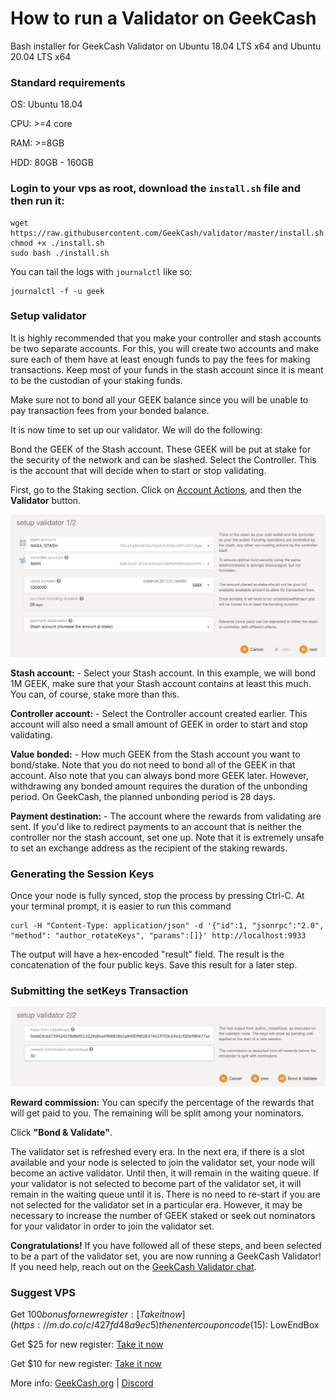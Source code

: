 # How to run a Validator on GeekCash
Bash installer for GeekCash Validator on Ubuntu 18.04 LTS x64 and Ubuntu 20.04 LTS x64


### Standard requirements
OS: Ubuntu 18.04

CPU: >=4 core

RAM: >=8GB

HDD: 80GB - 160GB

### Login to your vps as root, download the `install.sh` file and then run it:
```
wget https://raw.githubusercontent.com/GeekCash/validator/master/install.sh
chmod +x ./install.sh
sudo bash ./install.sh
```

You can tail the logs with `journalctl` like so:
```
journalctl -f -u geek
```

### Setup validator


It is highly recommended that you make your controller and stash accounts be two separate accounts. For this, you will create two accounts and make sure each of them have at least enough funds to pay the fees for making transactions. Keep most of your funds in the stash account since it is meant to be the custodian of your staking funds.

Make sure not to bond all your GEEK balance since you will be unable to pay transaction fees from your bonded balance.

It is now time to set up our validator. We will do the following:

Bond the GEEK of the Stash account. These GEEK will be put at stake for the security of the network and can be slashed.
Select the Controller. This is the account that will decide when to start or stop validating.

First, go to the Staking section. Click on [Account Actions](https://my.geekcash.org/#/staking/actions), and then the **Validator** button.

![How to run a Validator on GeekCash](./01.png "How to run a Validator on GeekCash")

**Stash account:** - Select your Stash account. In this example, we will bond 1M GEEK, make sure that your Stash account contains at least this much. You can, of course, stake more than this.

**Controller account:** - Select the Controller account created earlier. This account will also need a small amount of GEEK in order to start and stop validating.

**Value bonded:** - How much GEEK from the Stash account you want to bond/stake. Note that you do not need to bond all of the GEEK in that account. Also note that you can always bond more GEEK later. However, withdrawing any bonded amount requires the duration of the unbonding period. On GeekCash, the planned unbonding period is 28 days.

**Payment destination:** - The account where the rewards from validating are sent. If you'd like to redirect payments to an account that is neither the controller nor the stash account, set one up. Note that it is extremely unsafe to set an exchange address as the recipient of the staking rewards.

### Generating the Session Keys

Once your node is fully synced, stop the process by pressing Ctrl-C. At your terminal prompt, it is easier to run this command

```
curl -H "Content-Type: application/json" -d '{"id":1, "jsonrpc":"2.0", "method": "author_rotateKeys", "params":[]}' http://localhost:9933
```
The output will have a hex-encoded "result" field. The result is the concatenation of the four public keys. Save this result for a later step.

### Submitting the setKeys Transaction

![How to run a Validator on GeekCash](./02.png "How to run a Validator on GeekCash")

**Reward commission:** You can specify the percentage of the rewards that will get paid to you. The remaining will be split among your nominators.

Click **"Bond & Validate"**.

The validator set is refreshed every era. In the next era, if there is a slot available and your node is selected to join the validator set, your node will become an active validator. Until then, it will remain in the waiting queue. If your validator is not selected to become part of the validator set, it will remain in the waiting queue until it is. There is no need to re-start if you are not selected for the validator set in a particular era. However, it may be necessary to increase the number of GEEK staked or seek out nominators for your validator in order to join the validator set.

**Congratulations!** If you have followed all of these steps, and been selected to be a part of the validator set, you are now running a GeekCash Validator! If you need help, reach out on the [GeekCash Validator chat](https://discord.gg/4fDKzQw).


### Suggest VPS

Get $100 bonus for new register: [Take it now](https://m.do.co/c/427fd48a9ec5)
then enter coupon code ($15): LowEndBox

Get $25 for new register: [Take it now](https://upcloud.com/signup/?promo=57GV2N)

Get $10 for new register: [Take it now](https://www.vultr.com/?ref=6838038)


More info: [GeekCash.org](https://geekcash.org) | [Discord](https://discord.gg/4fDKzQw)